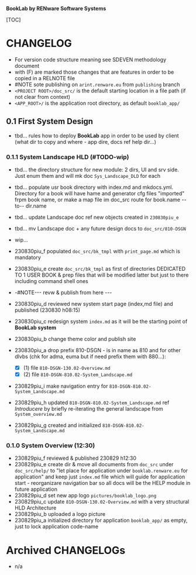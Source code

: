 **BookLab by RENware Software Systems**

[TOC]


# CHANGELOG

- For version code structure meaning see SDEVEN methodology document
- with (F) are marked those changes that are features in order to be copied in a RELNOTE file
- #NOTE sote publishing on `arint.renware.eu` from `publishing` branch
- `<PROJECT ROOT>/doc_src/` is the default starting location in a file path (if not clear from context)
- `<APP_ROOT>/` is the application root directory, as default `booklab_app/`



## 0.1 First System Design


* tbd... rules how to deploy **BookLab** app in order to be used by client (what dir to copy and where - app dire, docs ref help dir...)



### 0.1.1 System Landscape HLD (#TODO-wip)

* tbd... the directory structure for new module: 2 dirs, UI and srv side. Just enum them and will mk doc `Sys_Landscape_DLD` for each

* tbd... populate usr book directory with index.md and mkdocs.yml. Directory for a book will have hame and generator cfg files "imported" frpm book name, or make a map file im doc_src route for book.name --to-- dir.name

* tbd... update Landscape doc ref new objects created in `230830piu_e`

* tbd...  mv Landscape doc + any future design docs to `doc_src/810-DSGN`

* wip...


* 230830piu_f populated `doc_src/bk_tmpl` with `print_page.md` which is mandatory
* 230830piu_e create `doc_src/bk_tmpl` as first of directories DEDICATED TO 1 USER BOOK & prep files that will be modified latter but just to there including command shell ones
* -#NOTE--- revw & publish from here ---
* 230830piu_d reviewed new system start page (index,md file) and published (230830 h08:15)
* 230830piu_c redesign system `index.md` as it will be the starting point of **BookLab system**
* 230830piu_b change theme color and publish site
* 230830piu_a drop prefix 810-DSGN - is in name as 810 and for other dlvbs (chk for adma, euma but if need prefix them with 880...):
    * [x] (1) file `810-DSGN-130.02-Overview.md`
    * [x] (2) file `810-DSGN-810.02-System_Landscape.md`
* 230829piu_i make navigation entry for `810-DSGN-810.02-System_Landscape.md`
* 230829piu_h updated `810-DSGN-810.02-System_Landscape.md` ref _Introducere_ by briefly re-iterating the general landscape from `System_overview.md`
* 230829piu_g created and initialized `810-DSGN-810.02-System_Landscape.md`







### 0.1.0 System Overview (12:30)

* 230829piu_f reviewed & published 230829 h12:30
* 230829piu_e create dir & move all documents from `doc_src` under `doc_src/help/` to "let place for application under `booklab.renware.eu` for application" and keep just `index.md` file which will guide for application start - reorganizare navigation bar so all docs will be the HELP module in future application
* 230829piu_d set new app logo `pictures/booklab_logo.png`
* 230829piu_c update `810-DSGN-130.02-Overview.md` with a very structural HLD Architecture
* 230829piu_b uploaded a logo picture
* 230829piu_a initialized directory for application `booklab_app/` as empty, just to lock application code-name













# Archived CHANGELOGs

* n/a


